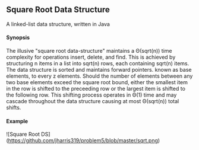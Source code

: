 Square Root Data Structure
--------------------------

A linked-list data structure, written in Java

#### Synopsis ####

The illusive "square root data-structure" maintains a Θ(sqrt(n)) time complexity for operations insert, delete, and find. This is achieved by structuring n items in a list into sqrt(n) rows, each containing sqrt(n) items. The data structure is sorted and maintains forward pointers. known as base elements, to every z elements. Should the number of elements between any two base elements exceed the square root bound, either the smallest item in the row is shifted to the preceeding row or the largest item is shifted to the following row. This shifting process operates in Θ(1) time and may cascade throughout the data structure causing at most Θ(sqrt(n)) total shifts.

#### Example ####

![Square Root DS] (https://github.com/jharris319/problem5/blob/master/sqrt.png)

